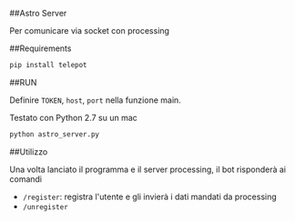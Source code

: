 ##Astro Server

Per comunicare via socket con processing

##Requirements

```bash
pip install telepot
```

##RUN

Definire `TOKEN`, `host`, `port` nella funzione main.

Testato con Python 2.7 su un mac

```bash
python astro_server.py
```

##Utilizzo

Una volta lanciato il programma e il server processing, il bot risponderà ai comandi

- `/register`: registra l'utente e gli invierà i dati mandati da processing
- `/unregister`
